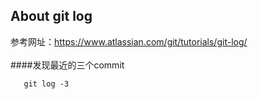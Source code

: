 About git log
-------
参考网址：https://www.atlassian.com/git/tutorials/git-log/
<br/>
<br/>
####发现最近的三个commit<br/>
```
   git log -3
```
